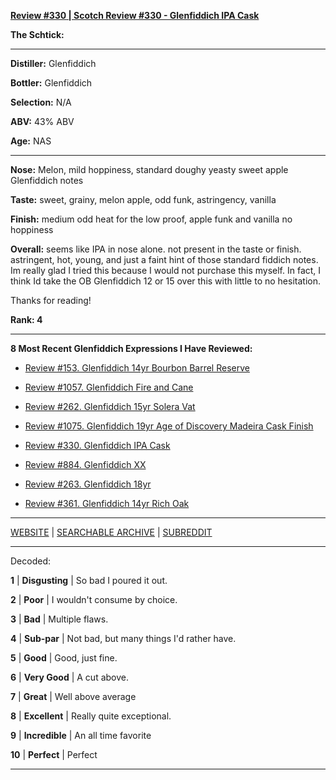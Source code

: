 
[**Review #330 | Scotch Review #330 - Glenfiddich IPA Cask**]( https://t8ke.review)

**The Schtick:** 

-----

**Distiller:** Glenfiddich

**Bottler:** Glenfiddich

**Selection:** N/A

**ABV:**  43% ABV

**Age:** NAS 

-----

**Nose:**  Melon, mild hoppiness, standard doughy yeasty sweet apple Glenfiddich notes

**Taste:** sweet, grainy, melon apple, odd funk, astringency, vanilla

**Finish:** medium odd heat for the low proof, apple funk and vanilla no hoppiness

**Overall:** seems like IPA in nose alone. not present in the taste or finish. astringent, hot, young, and just a faint hint of those standard fiddich notes. Im really glad I tried this because I would not purchase this myself. In fact, I think Id take the OB Glenfiddich 12 or 15 over this with little to no hesitation.

Thanks for reading!

**Rank: 4**

----- 

**8 Most Recent Glenfiddich Expressions I Have Reviewed:** 

- [Review #153. Glenfiddich 14yr Bourbon Barrel Reserve]( https://t8ke.review/review-153-glenfiddich-14yr-bourbon-barrel-reserve/) 

- [Review #1057. Glenfiddich Fire and Cane]( https://t8ke.review/review-1057-glenfiddich-fire-cane/) 

- [Review #262. Glenfiddich 15yr Solera Vat]( https://t8ke.review/review-262-glenfiddich-15yr-solera-vat/) 

- [Review #1075. Glenfiddich 19yr Age of Discovery Madeira Cask Finish]( https://t8ke.review/review-1075-glenfiddich-19yr-age-of-discovery-madeira-cask/) 

- [Review #330. Glenfiddich IPA Cask]( https://t8ke.review) 

- [Review #884. Glenfiddich XX]( https://t8ke.review/review-884-glenfiddich-xx/) 

- [Review #263. Glenfiddich 18yr]( https://t8ke.review/review-263-glenfiddich-18/) 

- [Review #361. Glenfiddich 14yr Rich Oak]( https://t8ke.review/review-361-glenfiddich-14yr-rich-oak/) 

-----

[WEBSITE](https://t8ke.review) | [SEARCHABLE ARCHIVE](https://t8ke.review/review-archive/) | [SUBREDDIT](https://reddit.com/r/t8kereviews)

-----

Decoded:

**1** | **Disgusting** | So bad I poured it out.

**2** | **Poor** | I wouldn't consume by choice.

**3** | **Bad** | Multiple flaws.

**4** | **Sub-par** | Not bad, but many things I'd rather have.

**5** | **Good** | Good, just fine.

**6** | **Very Good** | A cut above.

**7** | **Great** | Well above average

**8** | **Excellent** | Really quite exceptional.

**9** | **Incredible** | An all time favorite

**10** | **Perfect** | Perfect

----

